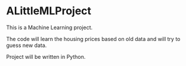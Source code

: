 # ALittleMLProject
This is a Machine Learning project.

The code will learn the housing prices based on old data and will try to guess new data.

Project will be written in Python.
